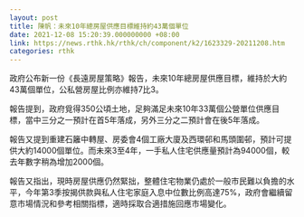```yaml
---
layout: post
title: 陳帆：未來10年總房屋供應目標維持約43萬個單位
date: 2021-12-08 15:20:39.000000000 +08:00
link: https://news.rthk.hk/rthk/ch/component/k2/1623329-20211208.htm
categories: rthk
---
```


政府公布新一份《長遠房屋策略》報告，未來10年總房屋供應目標，維持於大約43萬個單位，公私營房屋比例亦維持7比3。

報告提到，政府覓得350公頃土地，足夠滿足未來10年33萬個公營單位供應目標，當中三分之一預計在首5年落成，另外三分之二預計會在後5年落成。

報告又提到重建石籬中轉屋、房委會4個工廠大廈及西環邨和馬頭圍邨，預計可提供大約14000個單位。而未來3至4年，一手私人住宅供應量預計為94000個，較去年數字稍為增加2000個。

報告又指出，現時房屋供應仍然緊拙，整體住宅物業仍處於一般巿民難以負擔的水平，今年第3季按揭供款與私人住宅家庭入息中位數比例高達75%，政府會繼續留意巿場情況和參考相關指標，適時採取合適措施回應巿場變化。
